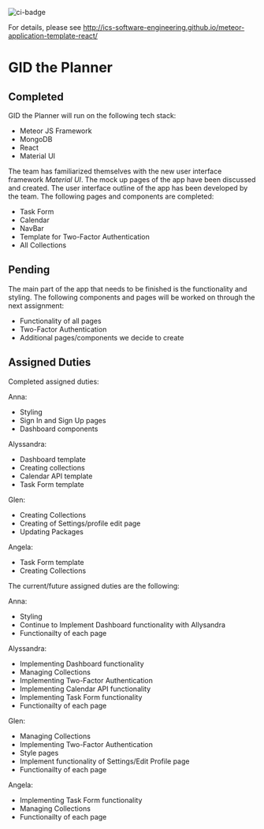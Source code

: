 ![ci-badge](https://github.com/ics-software-engineering/meteor-application-template-react/workflows/ci-meteor-application-template-react/badge.svg)

For details, please see http://ics-software-engineering.github.io/meteor-application-template-react/

# GID the Planner

## Completed
GID the Planner will run on the following tech stack:
- Meteor JS Framework
- MongoDB
- React
- Material UI

The team has familiarized themselves with the new user interface framework *Material UI*. The mock up pages of the app have been discussed and created. The user interface outline of the app has been developed by the team. The following pages and components are completed:
- Task Form
- Calendar
- NavBar
- Template for Two-Factor Authentication
- All Collections

## Pending
The main part of the app that needs to be finished is the functionality and styling.
The following components and pages will be worked on through the next assignment:
- Functionality of all pages 
- Two-Factor Authentication 
- Additional pages/components we decide to create

## Assigned Duties
Completed assigned duties:

Anna:
- Styling 
- Sign In and Sign Up pages
- Dashboard components

Alyssandra:
- Dashboard template
- Creating collections
- Calendar API template
- Task Form template

Glen:
- Creating Collections
- Creating of Settings/profile edit page
- Updating Packages

Angela:
- Task Form template
- Creating Collections

The current/future assigned duties are the following:

Anna:
- Styling 
- Continue to Implement Dashboard functionality with Allysandra
- Functionailty of each page

Alyssandra:
- Implementing Dashboard functionality
- Managing Collections
- Implementing Two-Factor Authentication
- Implementing Calendar API functionality
- Implementing Task Form functionality
- Functionailty of each page

Glen:
- Managing Collections
- Implementing Two-Factor Authentication
- Style pages 
- Implement functionality of Settings/Edit Profile page
- Functionailty of each page

Angela:
- Implementing Task Form functionality
- Managing Collections
- Functionailty of each page



